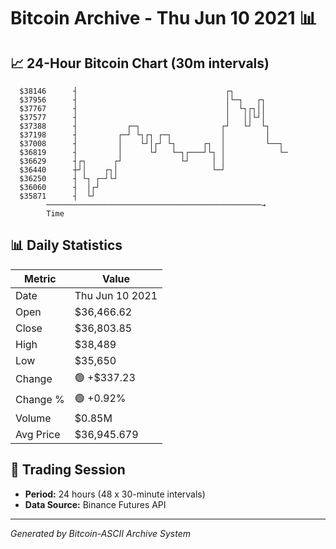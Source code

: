 # Bitcoin Archive - Thu Jun 10 2021 📊

## 📈 24-Hour Bitcoin Chart (30m intervals)

```
  $38146      ┤                                 ┌┐             
  $37956      ┤                                 │└─┐   ┌┐      
  $37767      ┤                                 │  └┐┌┐││      
  $37577      ┤                                 │   ││└┘│      
  $37388      ┤           ┌─┐                  ┌┘   └┘  └┐     
  $37198      ┤         ┌─┘ └┐┌┐ ┌─┐           │         │     
  $37008      ┤         │    └┘│┌┘ └┐      ┌┐  │         └──┐  
  $36819      ┤         │      └┘   └─┐┌───┘└┐ │            └─ 
  $36629      ┤┌┐      ┌┘             └┘     │ │               
  $36440      ┼┘│    ┌┐│                     └─┘               
  $36250      ┤ └┐ ┌─┘└┘                                       
  $36060      ┤  │┌┘                                           
  $35871      ┤  └┘                                            
        ────────────────────────────────────────────────→
        Time
```

## 📊 Daily Statistics

| Metric | Value |
|--------|-------|
| Date | Thu Jun 10 2021 |
| Open | $36,466.62 |
| Close | $36,803.85 |
| High | $38,489 |
| Low | $35,650 |
| Change | 🟢 +$337.23 |
| Change % | 🟢 +0.92% |
| Volume | $0.85M |
| Avg Price | $36,945.679 |

## 📅 Trading Session

- **Period:** 24 hours (48 x 30-minute intervals)
- **Data Source:** Binance Futures API

---
*Generated by Bitcoin-ASCII Archive System*
